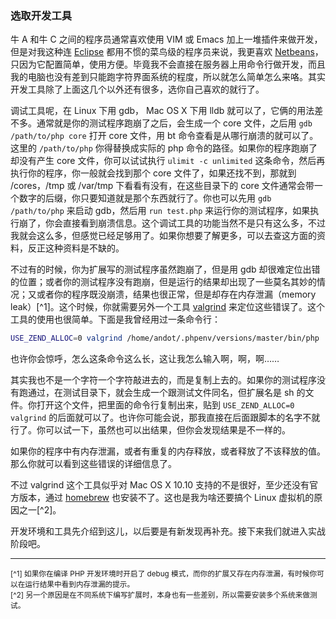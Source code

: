 ### 选取开发工具

牛 A 和牛 C 之间的程序员通常喜欢使用 VIM 或 Emacs 加上一堆插件来做开发，但是对我这种连 [Eclipse](http://www.eclipse.org/) 都用不惯的菜鸟级的程序员来说，我更喜欢 [Netbeans](http://www.netbeans.org/)，只因为它配置简单，使用方便。毕竟我不会直接在服务器上用命令行做开发，而且我的电脑也没有差到只能跑字符界面系统的程度，所以就怎么简单怎么来咯。其实开发工具除了上面这几个以外还有很多，选你自己喜欢的就行了。

调试工具呢，在 Linux 下用 gdb， Mac OS X 下用 lldb 就可以了，它俩的用法差不多。通常就是你的测试程序跑崩了之后，会生成一个 core 文件，之后用 `gdb /path/to/php core` 打开 core 文件，用 bt 命令查看是从哪行崩溃的就可以了。这里的 `/path/to/php` 你得替换成实际的 php 命令的路径。如果你的程序跑崩了却没有产生 core 文件，你可以试试执行 `ulimit -c unlimited` 这条命令，然后再执行你的程序，你一般就会找到那个 core 文件了，如果还找不到，那就到 /cores，/tmp 或 /var/tmp 下看看有没有，在这些目录下的 core 文件通常会带一个数字的后缀，你只要知道就是那个东西就行了。你也可以先用 `gdb /path/to/php` 来启动 gdb，然后用 `run test.php` 来运行你的测试程序，如果执行崩了，你会直接看到崩溃信息。这个调试工具的功能当然不是只有这么多，不过我就会这么多，但感觉已经足够用了。如果你想要了解更多，可以去查这方面的资料，反正这种资料是不缺的。

不过有的时候，你为扩展写的测试程序虽然跑崩了，但是用 gdb 却很难定位出错的位置；或者你的测试程序没有跑崩，但是运行的结果却出现了一些莫名其妙的情况；又或者你的程序既没崩溃，结果也很正常，但是却存在内存泄漏（memory leak）[^1]。这个时候，你就需要另外一个工具 [valgrind](http://valgrind.org/) 来定位这些错误了。这个工具的使用也很简单。下面是我曾经用过一条命令行：

```sh
USE_ZEND_ALLOC=0 valgrind /home/andot/.phpenv/versions/master/bin/php  -n -c '/mnt/hgfs/Work/Git/hprose-pecl/tmp-php.ini'  -d "output_handler=" -d "open_basedir=" -d "safe_mode=0" -d "disable_functions=" -d "output_buffering=Off" -d "error_reporting=32767" -d "display_errors=1" -d "display_startup_errors=1" -d "log_errors=0" -d "html_errors=0" -d "track_errors=1" -d "report_memleaks=1" -d "report_zend_debug=0" -d "docref_root=" -d "docref_ext=.html" -d "error_prepend_string=" -d "error_append_string=" -d "auto_prepend_file=" -d "auto_append_file=" -d "magic_quotes_runtime=0" -d "ignore_repeated_errors=0" -d "precision=14" -d "memory_limit=128M" -d "extension_dir=/mnt/hgfs/Work/Git/hprose-pecl/modules/" -d "extension=hprose.so" -d "session.auto_start=0" -d "tidy.clean_output=0" -d "zlib.output_compression=Off" -d "mbstring.func_overload=0" -f "/mnt/hgfs/Work/Git/hprose-pecl/tests/writer.php"
```

也许你会惊呼，怎么这条命令这么长，这让我怎么输入啊，啊，啊……

其实我也不是一个字符一个字符敲进去的，而是复制上去的。如果你的测试程序没有跑通过，在测试目录下，就会生成一个跟测试文件同名，但扩展名是 sh 的文件。你打开这个文件，把里面的命令行复制出来，贴到 `USE_ZEND_ALLOC=0 valgrind` 的后面就可以了。也许你可能会说，那我直接在后面跟脚本的名字不就行了。你可以试一下，虽然也可以出结果，但你会发现结果是不一样的。

如果你的程序中有内存泄漏，或者有重复的内存释放，或者释放了不该释放的值。那么你就可以看到这些错误的详细信息了。

不过 valgrind 这个工具似乎对 Mac OS X 10.10 支持的不是很好，至少还没有官方版本，通过 [homebrew](http://brew.sh/) 也安装不了。这也是我为啥还要搞个 Linux 虚拟机的原因之一[^2]。

开发环境和工具先介绍到这儿，以后要是有新发现再补充。接下来我们就进入实战阶段吧。

----
<small>[^1] 如果你在编译 PHP 开发环境时开启了 debug 模式，而你的扩展又存在内存泄漏，有时候你可以在运行结果中看到内存泄漏的提示。</small><br />
<small>[^2] 另一个原因是在不同系统下编写扩展时，本身也有一些差别，所以需要安装多个系统来做测试。</small>
